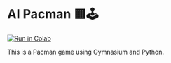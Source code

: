 # AI Pacman 🟨🕹️

[![Run in Colab](https://colab.research.google.com/assets/colab-badge.svg)](https://colab.research.google.com/github/Shiftscorp29/AI-pacman/blob/main/AI-pacman.ipynb)


This is a Pacman game using Gymnasium and Python.
